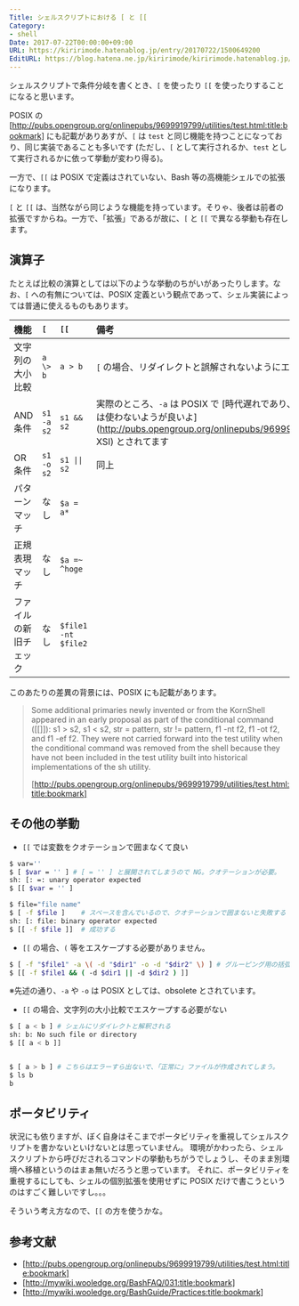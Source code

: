 ```yaml
---
Title: シェルスクリプトにおける [ と [[
Category:
- shell
Date: 2017-07-22T00:00:00+09:00
URL: https://kiririmode.hatenablog.jp/entry/20170722/1500649200
EditURL: https://blog.hatena.ne.jp/kiririmode/kiririmode.hatenablog.jp/atom/entry/8599973812281940748
---
```


シェルスクリプトで条件分岐を書くとき、`[` を使ったり `[[` を使ったりすることになると思います。


POSIX の [http://pubs.opengroup.org/onlinepubs/9699919799/utilities/test.html:title:bookmark] にも記載がありあすが、`[` は `test` と同じ機能を持つことになっており、同じ実装であることも多いです (ただし、`[` として実行されるか、`test` として実行されるかに依って挙動が変わり得る)。

一方で、`[[` は POSIX で定義はされていない、Bash 等の高機能シェルでの拡張になります。


`[` と `[[` は、当然ながら同じような機能を持っています。そりゃ、後者は前者の拡張ですからね。一方で、「拡張」であるが故に、`[` と `[[` で異なる挙動も存在します。


## 演算子
たとえば比較の演算としては以下のような挙動のちがいがあったりします。なお、`[` への有無については、POSIX 定義という観点であって、シェル実装によっては普通に使えるものもあります。

| 機能 | `[` | `[[` | 備考 |
|:----|:-----|:-----|:----|
|文字列の大小比較| `a \> b` | `a > b` | `[` の場合、リダイレクトと誤解されないようにエスケープが必要です |
|AND 条件| `s1 -a s2` | `s1 && s2` | 実際のところ、`-a` は POSIX で [時代遅れであり、POSIX 標準に準拠する場合は使わないようが良いよ](http://pubs.opengroup.org/onlinepubs/9699919799/help/codes.html#OB XSI) とされてます |
|OR 条件| `s1 -o s2` | `s1 \|\| s2` | 同上 |
|パターンマッチ| なし | `$a = a*` | |
|正規表現マッチ| なし | `$a =~ ^hoge` | |
|ファイルの新旧チェック| なし | `$file1 -nt $file2` | |

このあたりの差異の背景には、POSIX にも記載があります。

> Some additional primaries newly invented or from the KornShell appeared in an early proposal as part of the conditional command ([[]]): s1 > s2, s1 < s2, str = pattern, str != pattern, f1 -nt f2, f1 -ot f2, and f1 -ef f2. They were not carried forward into the test utility when the conditional command was removed from the shell because they have not been included in the test utility built into historical implementations of the sh utility.
>
> <ciet>[http://pubs.opengroup.org/onlinepubs/9699919799/utilities/test.html:title:bookmark]</cite>

## その他の挙動

- `[[` では変数をクオテーションで囲まなくて良い

```sh
$ var=''
$ [ $var = '' ] # [ = '' ] と展開されてしまうので NG。クオテーションが必要。
sh: [: =: unary operator expected
$ [[ $var = '' ]
```

```sh
$ file="file name"
$ [ -f $file ]    # スペースを含んでいるので、クオテーションで囲まないと失敗する
sh: [: file: binary operator expected
$ [[ -f $file ]]  # 成功する
```
- `[[` の場合、`(` 等をエスケープする必要がありません。

```sh
$ [ -f "$file1" -a \( -d "$dir1" -o -d "$dir2" \) ] # グルーピング用の括弧もエスケープの必要有
$ [[ -f $file1 && ( -d $dir1 || -d $dir2 ) ]]
```
※先述の通り、`-a` や `-o` は POSIX としては、obsolete とされています。

- `[[` の場合、文字列の大小比較でエスケープする必要がない

```sh
$ [ a < b ] # シェルにリダイレクトと解釈される
sh: b: No such file or directory
$ [[ a < b ]]


$ [ a > b ] # こちらはエラーすら出ないで、「正常に」ファイルが作成されてしまう。
$ ls b
b
```

## ポータビリティ

状況にも依りますが、ぼく自身はそこまでポータビリティを重視してシェルスクリプトを書かないといけないとは思っていません。
環境がかわったら、シェルスクリプトから呼びだされるコマンドの挙動もちがうでしょうし、そのまま別環境へ移植というのはまぁ無いだろうと思っています。
それに、ポータビリティを重視するにしても、シェルの個別拡張を使用せずに POSIX だけで書こうというのはすごく難しいですし。。。

そういう考え方なので、`[[` の方を使うかな。

## 参考文献
- [http://pubs.opengroup.org/onlinepubs/9699919799/utilities/test.html:title:bookmark]
- [http://mywiki.wooledge.org/BashFAQ/031:title:bookmark]
- [http://mywiki.wooledge.org/BashGuide/Practices:title:bookmark]
